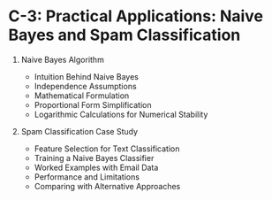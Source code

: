 # C-3: Practical Applications: Naive Bayes and Spam Classification

1. Naive Bayes Algorithm

   - Intuition Behind Naive Bayes
   - Independence Assumptions
   - Mathematical Formulation
   - Proportional Form Simplification
   - Logarithmic Calculations for Numerical Stability

2. Spam Classification Case Study
   - Feature Selection for Text Classification
   - Training a Naive Bayes Classifier
   - Worked Examples with Email Data
   - Performance and Limitations
   - Comparing with Alternative Approaches